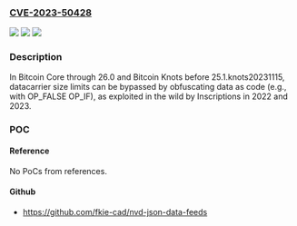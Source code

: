 ### [CVE-2023-50428](https://cve.mitre.org/cgi-bin/cvename.cgi?name=CVE-2023-50428)
![](https://img.shields.io/static/v1?label=Product&message=n%2Fa&color=blue)
![](https://img.shields.io/static/v1?label=Version&message=n%2Fa&color=blue)
![](https://img.shields.io/static/v1?label=Vulnerability&message=n%2Fa&color=brighgreen)

### Description

In Bitcoin Core through 26.0 and Bitcoin Knots before 25.1.knots20231115, datacarrier size limits can be bypassed by obfuscating data as code (e.g., with OP_FALSE OP_IF), as exploited in the wild by Inscriptions in 2022 and 2023.

### POC

#### Reference
No PoCs from references.

#### Github
- https://github.com/fkie-cad/nvd-json-data-feeds

